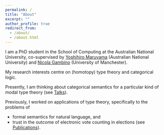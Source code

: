 ```yaml
---
permalink: /
title: "About"
excerpt: ""
author_profile: true
redirect_from: 
  - /about/
  - /about.html
---
```


I am a PhD student in the School of Computing at the Australian National University, co-supervised by [Yoshihiro Maruyama](https://comp.anu.edu.au/people/yoshihiro-maruyama/) (Australian National University) and [Nicola Gambino](https://personalpages.manchester.ac.uk/staff/Nicola.Gambino/) (University of Manchester).

My research interests centre on (homotopy) type theory and categorical logic.

Presently, I am thinking about categorical semantics for a particular kind of modal type theory (see [Talks](https://floverity.github.io/talks/)). 

Previously, I worked on applications of type theory, specifically to the problems of
* formal semantics for natural language, and
* trust in the outcome of electronic vote counting in elections (see [Publications](https://floverity.github.io/publications/)). 

